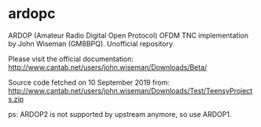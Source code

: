 # ardopc
ARDOP (Amateur Radio Digital Open Protocol) OFDM TNC implementation by John Wiseman (GM8BPQ). Unofficial repository.

Please visit the official documentation:
http://www.cantab.net/users/john.wiseman/Downloads/Beta/

Source code fetched on 10 September 2019 from:
http://www.cantab.net/users/john.wiseman/Downloads/Test/TeensyProjects.zip

ps: ARDOP2 is not supported by upstream anymore, so use ARDOP1.
